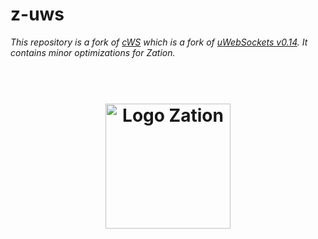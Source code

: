 # z-uws 

*This repository is a fork of [cWS](https://github.com/ClusterWS/cWS/tree/V3.0.0) which is a fork of [uWebSockets v0.14](https://github.com/uNetworking/uWebSockets/tree/v0.14).
 It contains minor optimizations for Zation.*

<h1 align="center">
  <!-- Logo -->
  <br/>
  <a href="https://zation.de">
      <img src="https://zation.de/img/zationWideLogo.svg" alt="Logo Zation" height="200"/>
  </a>
  <br/>
</h1>
